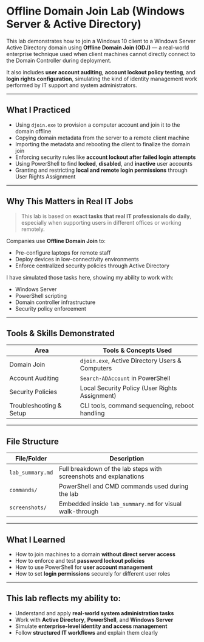 #  Offline Domain Join Lab (Windows Server & Active Directory)

This lab demonstrates how to join a Windows 10 client to a Windows Server Active Directory domain using **Offline Domain Join (ODJ)** — a real-world enterprise technique used when client machines cannot directly connect to the Domain Controller during deployment.

It also includes **user account auditing**, **account lockout policy testing**, and **login rights configuration**, simulating the kind of identity management work performed by IT support and system administrators.

---

##  What I Practiced

- Using `djoin.exe` to provision a computer account and join it to the domain offline
- Copying domain metadata from the server to a remote client machine
- Importing the metadata and rebooting the client to finalize the domain join
- Enforcing security rules like **account lockout after failed login attempts**
- Using PowerShell to find **locked**, **disabled**, and **inactive** user accounts
- Granting and restricting **local and remote login permissions** through User Rights Assignment

---

##  Why This Matters in Real IT Jobs

> This lab is based on **exact tasks that real IT professionals do daily**, especially when supporting users in different offices or working remotely.

Companies use **Offline Domain Join** to:
- Pre-configure laptops for remote staff
- Deploy devices in low-connectivity environments
- Enforce centralized security policies through Active Directory

I have simulated those tasks here, showing my ability to work with:
- Windows Server
- PowerShell scripting
- Domain controller infrastructure
- Security policy enforcement

---

##  Tools & Skills Demonstrated

| Area                     | Tools & Concepts Used                            |
|--------------------------|--------------------------------------------------|
| Domain Join              | `djoin.exe`, Active Directory Users & Computers |
| Account Auditing         | `Search-ADAccount` in PowerShell                |
| Security Policies        | Local Security Policy (User Rights Assignment)  |
| Troubleshooting & Setup  | CLI tools, command sequencing, reboot handling  |

---

## File Structure

| File/Folder            | Description |
|------------------------|-------------|
| `lab_summary.md`       | Full breakdown of the lab steps with screenshots and explanations |
| `commands/`            | PowerShell and CMD commands used during the lab |
| `screenshots/`         | Embedded inside `lab_summary.md` for visual walk-through |

---

## What I Learned

- How to join machines to a domain **without direct server access**
- How to enforce and test **password lockout policies**
- How to use PowerShell for **user account management**
- How to set **login permissions** securely for different user roles

---

## This lab reflects my ability to:

- Understand and apply **real-world system administration tasks**
- Work with **Active Directory**, **PowerShell**, and **Windows Server**
- Simulate **enterprise-level identity and access management**
- Follow **structured IT workflows** and explain them clearly


